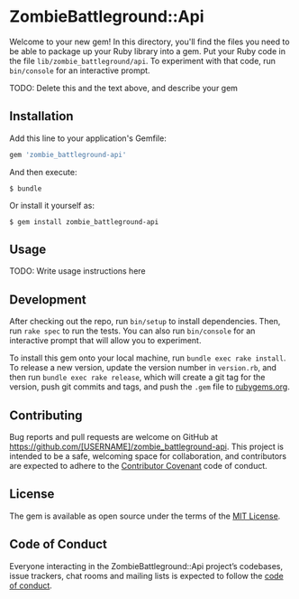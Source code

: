 # ZombieBattleground::Api

Welcome to your new gem! In this directory, you'll find the files you need to be able to package up your Ruby library into a gem. Put your Ruby code in the file `lib/zombie_battleground/api`. To experiment with that code, run `bin/console` for an interactive prompt.

TODO: Delete this and the text above, and describe your gem

## Installation

Add this line to your application's Gemfile:

```ruby
gem 'zombie_battleground-api'
```

And then execute:

    $ bundle

Or install it yourself as:

    $ gem install zombie_battleground-api

## Usage

TODO: Write usage instructions here

## Development

After checking out the repo, run `bin/setup` to install dependencies. Then, run `rake spec` to run the tests. You can also run `bin/console` for an interactive prompt that will allow you to experiment.

To install this gem onto your local machine, run `bundle exec rake install`. To release a new version, update the version number in `version.rb`, and then run `bundle exec rake release`, which will create a git tag for the version, push git commits and tags, and push the `.gem` file to [rubygems.org](https://rubygems.org).

## Contributing

Bug reports and pull requests are welcome on GitHub at https://github.com/[USERNAME]/zombie_battleground-api. This project is intended to be a safe, welcoming space for collaboration, and contributors are expected to adhere to the [Contributor Covenant](http://contributor-covenant.org) code of conduct.

## License

The gem is available as open source under the terms of the [MIT License](https://opensource.org/licenses/MIT).

## Code of Conduct

Everyone interacting in the ZombieBattleground::Api project’s codebases, issue trackers, chat rooms and mailing lists is expected to follow the [code of conduct](https://github.com/[USERNAME]/zombie_battleground-api/blob/master/CODE_OF_CONDUCT.md).
